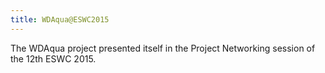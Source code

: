 ```yaml
---
title: WDAqua@ESWC2015
---
```

The WDAqua project presented itself in the Project Networking session of the 12th ESWC 2015.
